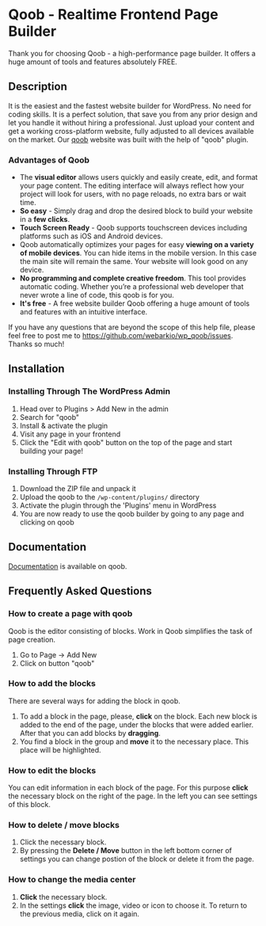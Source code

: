Qoob - Realtime Frontend Page Builder
====================================

Thank you for choosing Qoob - a high-performance page builder.
It offers a huge amount of tools and features absolutely FREE.


Description
-----------

It is the easiest and the fastest website builder for WordPress. No need for coding skills. It is a perfect solution, that save you from any prior design and let you handle it without hiring a professional. Just upload your content and get a working cross-platform website, fully adjusted to all devices available on the market. Our [qoob](http://qoob-builder.com/) website was built with the help of "qoob" plugin.

### Advantages of Qoob

*   The **visual editor** allows users quickly and easily create, edit, and format your page content. The editing interface will always reflect how your project will look for users, with no page reloads, no extra bars or wait time.
*   **So easy** - Simply drag and drop the desired block to build your website in a **few clicks**.
*   **Touch Screen Ready** - Qoob supports touchscreen devices including platforms such as iOS and Android devices.
*   Qoob automatically optimizes your pages for easy **viewing on a variety of mobile devices**. You can hide items in the mobile version. In this case the main site will remain the same. Your website will look good on any device.
*   **No programming and complete creative freedom**. This tool provides automatic coding. Whether you’re a professional web developer that never wrote a line of code, this qoob is for you.
*   **It's free** - A free website builder Qoob offering a huge amount of tools and features with an intuitive interface.

If you have any questions that are beyond the scope of this help file, please feel free to post me to <https://github.com/webarkio/wp_qoob/issues>. Thanks so much!

Installation
------------

### Installing Through The WordPress Admin

1. Head over to Plugins > Add New in the admin
2. Search for "qoob"
3. Install & activate the plugin
4. Visit any page in your frontend
5. Click the "Edit with qoob" button on the top of the page and start building your page!

### Installing Through FTP

1. Download the ZIP file and unpack it
2. Upload the qoob to the `/wp-content/plugins/` directory
3. Activate the plugin through the 'Plugins' menu in WordPress
4. You are now ready to use the qoob builder by going to any page and clicking on qoob

Documentation
-------------

[Documentation](http://qoob-builder.com/docs) is available on qoob.

Frequently Asked Questions
--------------------------

### How to create a page with qoob
Qoob is the editor consisting of blocks. Work in Qoob simplifies the task of page creation.

1. Go to Page -> Add New
2. Click on button "qoob"

### How to add the blocks

There are several ways for adding the block in qoob.

1. To add a block in the page, please, **click** on the block. Each new block is added to the end of the page, under the blocks that were added earlier. After that you can add blocks by **dragging**.
2. You find a block in the group and **move** it to the necessary place. This place will be highlighted.

### How to edit the blocks
You can edit information in each block of the page. For this purpose **click** the necessary block on the right of the page. In the left you can see settings of this block.

### How to delete / move blocks
1. Click the necessary block.
2. By pressing the **Delete / Move** button in the left bottom corner of settings you can change postion of the block or delete it from the page.

### How to change the media center
1. **Click** the necessary block.
2. In the settings **click** the image, video or icon to choose it. To return to the previous media, click on it again.